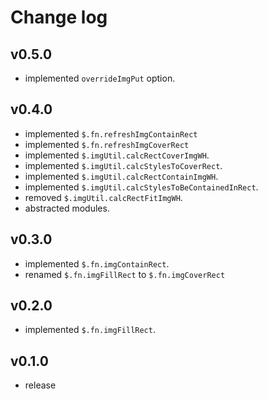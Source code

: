 # Change log

## v0.5.0

* implemented `overrideImgPut` option.

## v0.4.0

* implemented `$.fn.refreshImgContainRect`
* implemented `$.fn.refreshImgCoverRect`
* implemented `$.imgUtil.calcRectCoverImgWH`.
* implemented `$.imgUtil.calcStylesToCoverRect`.
* implemented `$.imgUtil.calcRectContainImgWH`.
* implemented `$.imgUtil.calcStylesToBeContainedInRect`.
* removed `$.imgUtil.calcRectFitImgWH`.
* abstracted modules.

## v0.3.0

* implemented `$.fn.imgContainRect`.
* renamed `$.fn.imgFillRect` to `$.fn.imgCoverRect`

## v0.2.0

* implemented `$.fn.imgFillRect`.

## v0.1.0

* release


